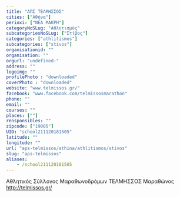 ```yaml
---
title: "ΑΠΣ ΤΕΛΜΗΣΣΟΣ"
cities: ["Αθήνα"]
perioxi: ["ΝΕΑ ΜΑΚΡΗ"]
categoryNoSLug: "Αθλητισμός"
subcategoriesNoSLug: ["Στίβος"]
categories: ["athlitismos"]
subcategories: ["stivos"]
organisationid: ""
organisation: ""
orgurl: "undefined-"
address: ""
logoimg: ""
profilePhoto : "downloaded"
coverPhoto : "downloaded"
website: "www.telmissos.gr/"
facebook: "www.facebook.com/telmissosmarathon"
phone: ""
email: ""
courses: ""
places: [""]
rensponsibles: ""
zipcode: ["19005"]
UID: "school211120181505"
latitude: ""
longitude: ""
url: "aps-telmissos/athina/athlitismos/stivos"
slug: "aps-telmissos"
aliases:
    - /school211120181505
---
```



Αθλητικός Σύλλογος Μαραθωνοδρόμων ΤΕΛΜΗΣΣΟΣ Μαραθώνος http://telmissos.gr/

